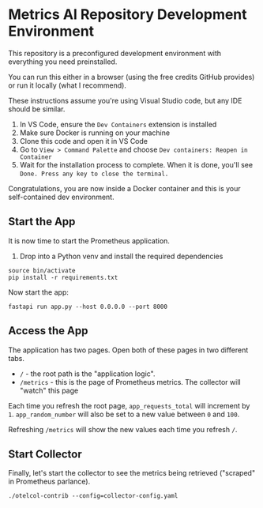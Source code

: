# Metrics AI Repository Development Environment

This repository is a preconfigured development environment with everything you need preinstalled.

You can run this either in a browser (using the free credits GitHub provides) or run it locally (what I recommend).

These instructions assume you're using Visual Studio code, but any IDE should be similar.


1. In VS Code, ensure the `Dev Containers` extension is installed
1. Make sure Docker is running on your machine
1. Clone this code and open it in VS Code
1. Go to `View > Command Palette` and choose `Dev containers: Reopen in Container`
1. Wait for the installation process to complete. When it is done, you'll see `Done. Press any key to close the terminal.`

Congratulations, you are now inside a Docker container and this is your self-contained dev environment.

## Start the App

It is now time to start the Prometheus application.

1. Drop into a Python venv and install the required dependencies

```
source bin/activate
pip install -r requirements.txt
```

Now start the app:

```
fastapi run app.py --host 0.0.0.0 --port 8000
```

## Access the App
The application has two pages. Open both of these pages in two different tabs.

* `/` - the root path is the "application logic".
* `/metrics` - this is the page of Prometheus metrics. The collector will "watch" this page

Each time you refresh the root page, `app_requests_total` will increment by `1`. `app_random_number` will also be set to a new value between `0` and `100`.

Refreshing `/metrics` will show the new values each time you refresh `/`.

## Start Collector

Finally, let's start the collector to see the metrics being retrieved ("scraped" in Prometheus parlance).

```
./otelcol-contrib --config=collector-config.yaml
```